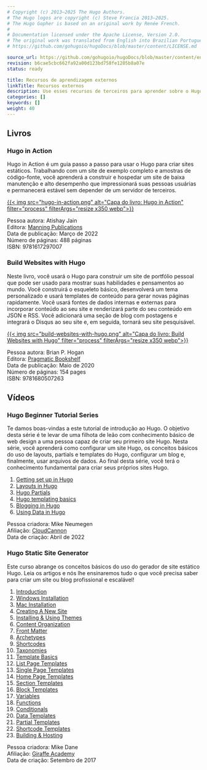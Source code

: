 ```yaml
---
# Copyright (c) 2013–2025 The Hugo Authors.
# The Hugo logos are copyright (c) Steve Francia 2013–2025.
# The Hugo Gopher is based on an original work by Renée French.
#
# Documentation licensed under the Apache License, Version 2.0.
# The original work was translated from English into Brazilian Portuguese.
# https://github.com/gohugoio/hugoDocs/blob/master/content/LICENSE.md

source_url: https://github.com/gohugoio/hugoDocs/blob/master/content/en/getting-started/external-learning-resources/index.md
revision: b6cae5cbc662fa92a00d123bd758fe1205b8a07e
status: ready

title: Recursos de aprendizagem externos
linkTitle: Recursos externos
description: Use esses recursos de terceiros para aprender sobre o Hugo.
categories: []
keywords: []
weight: 40
---
```


## Livros

### Hugo in Action

Hugo in Action é um guia passo a passo para usar o Hugo para criar sites
estáticos.
Trabalhando com um site de exemplo completo e amostras de código-fonte, você
aprenderá a construir e hospedar um site de baixa manutenção e alto desempenho
que impressionará suas pessoas usuárias e permanecerá estável sem depender de um
servidor de terceiros.

[{{< img src="hugo-in-action.png" alt="Capa do livro: Hugo in Action" filter="process" filterArgs="resize x350 webp">}}](https://www.manning.com/books/hugo-in-action/)

Pessoa autora: Atishay Jain\
Editora: [Manning Publications](https://www.manning.com/books/hugo-in-action/)\
Data de publicação: Março de 2022\
Número de páginas: 488 páginas\
ISBN: 9781617297007

### Build Websites with Hugo

Neste livro, você usará o Hugo para construir um site de portfólio pessoal que
pode ser usado para mostrar suas habilidades e pensamentos ao mundo.
Você construirá o esqueleto básico, desenvolverá um tema personalizado e usará
templates de conteúdo para gerar novas páginas rapidamente.
Você usará fontes de dados internas e externas para incorporar conteúdo ao seu
site e renderizará parte do seu conteúdo em JSON e RSS.
Você adicionará uma seção de blog com postagens e integrará o Disqus ao seu site
e, em seguida, tornará seu site pesquisável.

[{{< img src="build-websites-with-hugo.png" alt="Capa do livro: Build Websites with Hugo" filter="process" filterArgs="resize x350 webp">}}](https://pragprog.com/titles/bhhugo/build-websites-with-hugo/)

Pessoa autora: Brian P. Hogan\
Editora: [Pragmatic Bookshelf](https://pragprog.com/titles/bhhugo/build-websites-with-hugo/)\
Data de publicação: Maio de 2020\
Número de páginas: 154 pages\
ISBN: 9781680507263

## Vídeos

### Hugo Beginner Tutorial Series

Te damos boas-vindas a este tutorial de introdução ao Hugo.
O objetivo desta série é te levar de uma filhota de leão com conhecimento básico
de web design a uma pessoa capaz de criar seu primeiro site Hugo.
Nesta série, você aprenderá como configurar um site Hugo, os conceitos básicos
do uso de layouts, partials e templates do Hugo, configurar um blog e,
finalmente, usar arquivos de dados.
Ao final desta série, você terá o conhecimento fundamental para criar seus
próprios sites Hugo.

1. [Getting set up in Hugo](https://cloudcannon.com/tutorials/hugo-beginner-tutorial/)
1. [Layouts in Hugo](https://cloudcannon.com/tutorials/hugo-beginner-tutorial/layouts-in-hugo/)
1. [Hugo Partials](https://cloudcannon.com/tutorials/hugo-beginner-tutorial/hugo-partials/)
1. [Hugo templating basics](https://cloudcannon.com/tutorials/hugo-beginner-tutorial/hugo-templating-basics/)
1. [Blogging in Hugo](https://cloudcannon.com/tutorials/hugo-beginner-tutorial/blogging-in-hugo/)
1. [Using Data in Hugo](https://cloudcannon.com/tutorials/hugo-beginner-tutorial/using-data-in-hugo/)

Pessoa criadora: Mike Neumegen\
Afiliação: [CloudCannon](https://cloudcannon.com/)\
Data de criação: Abril de 2022

### Hugo Static Site Generator

Este curso abrange os conceitos básicos do uso do gerador de site estático Hugo.
Leia os artigos e nós lhe ensinaremos tudo o que você precisa saber para criar
um site ou blog profissional e escalável!

1. [Introduction](https://www.giraffeacademy.com/static-site-generators/hugo/)
1. [Windows Installation](https://www.giraffeacademy.com/static-site-generators/hugo/installing-hugo-on-windows/)
1. [Mac Installation](https://www.giraffeacademy.com/static-site-generators/hugo/installing-hugo-on-mac/)
1. [Creating A New Site](https://www.giraffeacademy.com/static-site-generators/hugo/hugo-directory-structure/)
1. [Installing & Using Themes](https://www.giraffeacademy.com/static-site-generators/hugo/installing-using-themes/)
1. [Content Organization](https://www.giraffeacademy.com/static-site-generators/hugo/content-organization/)
1. [Front Matter](https://www.giraffeacademy.com/static-site-generators/hugo/front-matter/)
1. [Archetypes](https://www.giraffeacademy.com/static-site-generators/hugo/archetypes/)
1. [Shortcodes](https://www.giraffeacademy.com/static-site-generators/hugo/archetypes/)
1. [Taxonomies](https://www.giraffeacademy.com/static-site-generators/hugo/taxonomies/)
1. [Template Basics](https://www.giraffeacademy.com/static-site-generators/hugo/introduction-to-templates/)
1. [List Page Templates](https://www.giraffeacademy.com/static-site-generators/hugo/list-page-templates/)
1. [Single Page Templates](https://www.giraffeacademy.com/static-site-generators/hugo/single-page-templates/)
1. [Home Page Templates](https://www.giraffeacademy.com/static-site-generators/hugo/home-page-templates/)
1. [Section Templates](https://www.giraffeacademy.com/static-site-generators/hugo/section-templates/)
1. [Block Templates](https://www.giraffeacademy.com/static-site-generators/hugo/block-templates/)
1. [Variables](https://www.giraffeacademy.com/static-site-generators/hugo/variables/)
1. [Functions](https://www.giraffeacademy.com/static-site-generators/hugo/functions/)
1. [Conditionals](https://www.giraffeacademy.com/static-site-generators/hugo/conditionals/)
1. [Data Templates](https://www.giraffeacademy.com/static-site-generators/hugo/data-templates/)
1. [Partial Templates](https://www.giraffeacademy.com/static-site-generators/hugo/partial-templates/)
1. [Shortcode Templates](https://www.giraffeacademy.com/static-site-generators/hugo/shortcode-templates/)
1. [Building & Hosting](https://www.giraffeacademy.com/static-site-generators/hugo/building-&-hosting/)

Pessoa criadora: Mike Dane\
Afiliação: [Giraffe Academy](https://www.giraffeacademy.com/)\
Data de criação: Setembro de 2017
